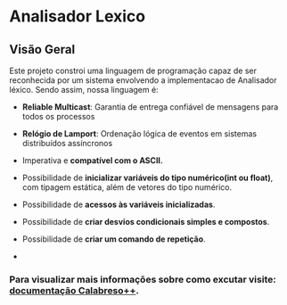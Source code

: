 # Analisador Lexico

## Visão Geral

Este projeto constroi uma linguagem de programação capaz de ser reconhecida por um sistema envolvendo a implementacao de Analisador léxico. Sendo assim, nossa linguagem é:
- **Reliable Multicast**: Garantia de entrega confiável de mensagens para todos os processos
- **Relógio de Lamport**: Ordenação lógica de eventos em sistemas distribuídos assíncronos

- Imperativa e **compatível com o ASCII.**
- Possibilidade de **inicializar variáveis do tipo numérico(int ou float)**, com tipagem estática, além de vetores do tipo
numérico.
- Possibilidade de **acessos às variáveis inicializadas**.
- Possibilidade de **criar desvios condicionais simples e compostos**.
- Possibilidade de **criar um comando de repetição**.
- 
### Para visualizar mais informações sobre como excutar visite: [documentação Calabreso++](https://carolbalbs.github.io/-REDES-reliable-multicast).

